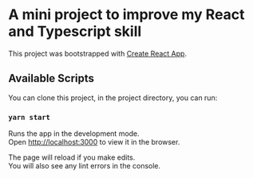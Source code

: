 # A mini project to improve my React and Typescript skill

This project was bootstrapped with [Create React App](https://github.com/facebook/create-react-app).

## Available Scripts

You can clone this project, in the project directory, you can run:

### `yarn start`

Runs the app in the development mode.\
Open [http://localhost:3000](http://localhost:3000) to view it in the browser.

The page will reload if you make edits.\
You will also see any lint errors in the console.
